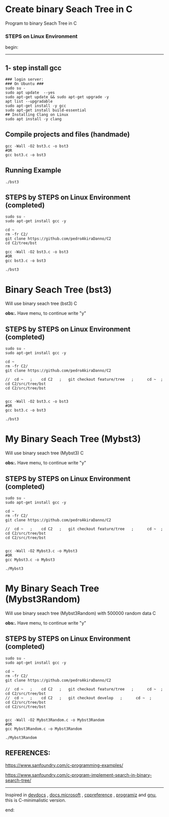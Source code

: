# Create binary Seach Tree in C

Program to binary Seach Tree in C

### STEPS on Linux Environment

begin:

---

## 1- step install gcc

    ### login server:
    ### On Ubuntu ###
    sudo su -
    sudo apt update  --yes
    sudo apt-get update && sudo apt-get upgrade -y
    apt list --upgradable
    sudo apt-get install -y gcc
    sudo apt-get install build-essential
    ## Installing Clang on Linux
    sudo apt install -y clang

## Compile projects and files (handmade)

    gcc -Wall -O2 bst3.c -o bst3
    #OR
    gcc bst3.c -o bst3

## Running Example

    ./bst3

## STEPS by STEPS on Linux Environment (completed)

    sudo su -
    sudo apt-get install gcc -y

    cd ~
    rm -fr C2/
    git clone https://github.com/pedroAkiraDanno/C2
    cd C2/tree/bst

    gcc -Wall -O2 bst3.c -o bst3
    #OR
    gcc bst3.c -o bst3

    ./bst3

# Binary Seach Tree (bst3)

Will use binary seach tree (bst3) C

**obs:.**
Have menu, to continue write "y"

## STEPS by STEPS on Linux Environment (completed)

    sudo su -
    sudo apt-get install gcc -y

    cd ~
    rm -fr C2/
    git clone https://github.com/pedroAkiraDanno/C2

    //  cd ~   ;   	cd C2 	; 	git checkout feature/tree   ;      cd ~  ;     cd C2/src/tree/bst
    cd C2/src/tree/bst


    gcc -Wall -O2 bst3.c -o bst3
    #OR
    gcc bst3.c -o bst3

    ./bst3

# My Binary Seach Tree (Mybst3)

Will use binary seach tree (Mybst3) C

**obs:.**
Have menu, to continue write "y"

## STEPS by STEPS on Linux Environment (completed)

    sudo su -
    sudo apt-get install gcc -y

    cd ~
    rm -fr C2/
    git clone https://github.com/pedroAkiraDanno/C2

    //  cd ~   ;   	cd C2 	; 	git checkout feature/tree   ;      cd ~  ;     cd C2/src/tree/bst
    cd C2/src/tree/bst


    gcc -Wall -O2 Mybst3.c -o Mybst3
    #OR
    gcc Mybst3.c -o Mybst3

    ./Mybst3

# My Binary Seach Tree (Mybst3Random)

Will use binary seach tree (Mybst3Random) with 500000 random data C

**obs:.**
Have menu, to continue write "y"

## STEPS by STEPS on Linux Environment (completed)

    sudo su -
    sudo apt-get install gcc -y

    cd ~
    rm -fr C2/
    git clone https://github.com/pedroAkiraDanno/C2

    //  cd ~   ;   	cd C2 	; 	git checkout feature/tree   ;      cd ~  ;     cd C2/src/tree/bst
    //  cd ~   ;   	cd C2 	; 	git checkout develop   ;      cd ~  ;     cd C2/src/tree/bst
    cd C2/src/tree/bst


    gcc -Wall -O2 Mybst3Random.c -o Mybst3Random
    #OR
    gcc Mybst3Random.c -o Mybst3Random

    ./Mybst3Random

## REFERENCES:

https://www.sanfoundry.com/c-programming-examples/

https://www.sanfoundry.com/c-program-implement-search-in-binary-search-tree/

---

Inspired in [devdocs](https://devdocs.io/c/) , [docs.microsoft](https://docs.microsoft.com/en-us/cpp/c-language/?view=msvc-170) , [cppreference](https://en.cppreference.com/w/c/language) , [programiz](https://www.programiz.com/c-programming) and [gnu](https://www.gnu.org/software/gnu-c-manual/gnu-c-manual.html), this is C-minimalistic version.

end:
